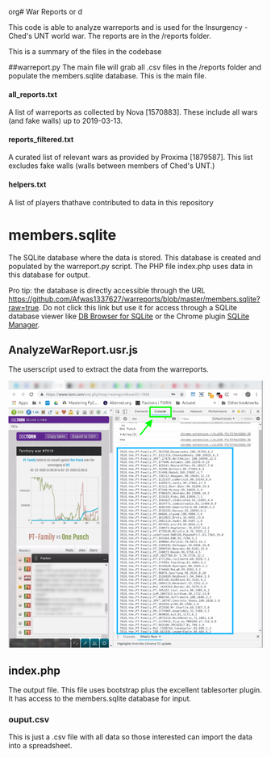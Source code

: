org# War Reports or d

This code is able to analyze warreports and is used for the Insurgency - Ched's UNT world war.
The reports are in the /reports folder.

This is a summary of the files in the codebase

##warreport.py
The main file will grab all .csv files in the /reports folder and populate the members.sqlite database. 
This is the main file.

#### all_reports.txt
A list of warreports as collected by Nova [1570883]. These include all wars (and fake walls) up to 2019-03-13.

#### reports_filtered.txt
A curated list of relevant wars as provided by Proxima [1879587]. 
This list excludes fake walls (walls between members of Ched's UNT.)

#### helpers.txt
A list of players thathave contributed to data in this repository

# members.sqlite
The SQLite database where the data is stored. This database is created and populated by the warreport.py script. 
The PHP file index.php uses data in this database for output.

Pro tip: the database is directly accessible through the URL 
https://github.com/Afwas1337627/warreports/blob/master/members.sqlite?raw=true. 
Do not click this link but use it for access through a SQLite database viewer like 
[DB Browser for SQLite](https://sqlitebrowser.org)  or the Chrome plugin [SQLite Manager](https://chrome.google.com/webstore/detail/sqlite-manager/njognipnngillknkhikjecpnbkefclfe).

## AnalyzeWarReport.usr.js
The userscript used to extract the data from the warreports.

![userscript output](static/screenshot-www.torn.com-2019.03.13-02-26-39.png)

## index.php
The output file. This file uses bootstrap plus the excellent tablesorter plugin. It has access to the members.sqlite database for input.

### ouput.csv
This is just a .csv file with all data so those interested can import the data into a spreadsheet.